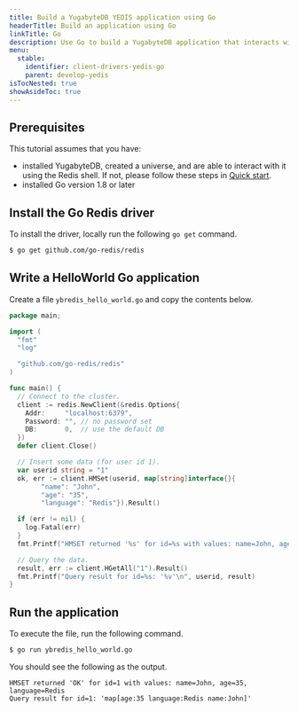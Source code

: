 ```yaml
---
title: Build a YugabyteDB YEDIS application using Go
headerTitle: Build an application using Go
linkTitle: Go
description: Use Go to build a YugabyteDB application that interacts with YEDIS
menu:
  stable:
    identifier: client-drivers-yedis-go
    parent: develop-yedis
isTocNested: true
showAsideToc: true
---
```


## Prerequisites

This tutorial assumes that you have:

- installed YugabyteDB, created a universe, and are able to interact with it using the Redis shell. If not, please follow these steps in [Quick start](../../../../quick-start/).
- installed Go version 1.8 or later

## Install the Go Redis driver

To install the driver, locally run the following `go get` command.

```sh
$ go get github.com/go-redis/redis
```

## Write a HelloWorld Go application

Create a file `ybredis_hello_world.go` and copy the contents below.

```go
package main;

import (
  "fmt"
  "log"

  "github.com/go-redis/redis"
)

func main() {
  // Connect to the cluster.
  client := redis.NewClient(&redis.Options{
    Addr:     "localhost:6379",
    Password: "", // no password set
    DB:       0,  // use the default DB
  })
  defer client.Close()

  // Insert some data (for user id 1).
  var userid string = "1"
  ok, err := client.HMSet(userid, map[string]interface{}{
        "name": "John",
        "age": "35",
        "language": "Redis"}).Result()

  if (err != nil) {
    log.Fatal(err)
  }
  fmt.Printf("HMSET returned '%s' for id=%s with values: name=John, age=35, language=Redis\n", ok, userid)

  // Query the data.
  result, err := client.HGetAll("1").Result()
  fmt.Printf("Query result for id=%s: '%v'\n", userid, result)
}
```

## Run the application

To execute the file, run the following command.

```sh
$ go run ybredis_hello_world.go
```

You should see the following as the output.

```
HMSET returned 'OK' for id=1 with values: name=John, age=35, language=Redis
Query result for id=1: 'map[age:35 language:Redis name:John]'
```
